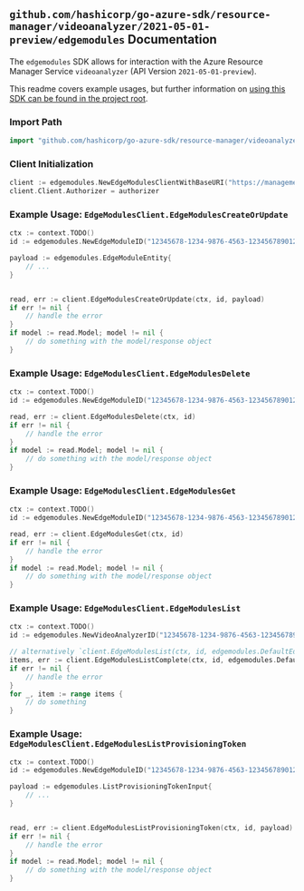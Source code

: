 
## `github.com/hashicorp/go-azure-sdk/resource-manager/videoanalyzer/2021-05-01-preview/edgemodules` Documentation

The `edgemodules` SDK allows for interaction with the Azure Resource Manager Service `videoanalyzer` (API Version `2021-05-01-preview`).

This readme covers example usages, but further information on [using this SDK can be found in the project root](https://github.com/hashicorp/go-azure-sdk/tree/main/docs).

### Import Path

```go
import "github.com/hashicorp/go-azure-sdk/resource-manager/videoanalyzer/2021-05-01-preview/edgemodules"
```


### Client Initialization

```go
client := edgemodules.NewEdgeModulesClientWithBaseURI("https://management.azure.com")
client.Client.Authorizer = authorizer
```


### Example Usage: `EdgeModulesClient.EdgeModulesCreateOrUpdate`

```go
ctx := context.TODO()
id := edgemodules.NewEdgeModuleID("12345678-1234-9876-4563-123456789012", "example-resource-group", "accountValue", "edgeModuleValue")

payload := edgemodules.EdgeModuleEntity{
	// ...
}


read, err := client.EdgeModulesCreateOrUpdate(ctx, id, payload)
if err != nil {
	// handle the error
}
if model := read.Model; model != nil {
	// do something with the model/response object
}
```


### Example Usage: `EdgeModulesClient.EdgeModulesDelete`

```go
ctx := context.TODO()
id := edgemodules.NewEdgeModuleID("12345678-1234-9876-4563-123456789012", "example-resource-group", "accountValue", "edgeModuleValue")

read, err := client.EdgeModulesDelete(ctx, id)
if err != nil {
	// handle the error
}
if model := read.Model; model != nil {
	// do something with the model/response object
}
```


### Example Usage: `EdgeModulesClient.EdgeModulesGet`

```go
ctx := context.TODO()
id := edgemodules.NewEdgeModuleID("12345678-1234-9876-4563-123456789012", "example-resource-group", "accountValue", "edgeModuleValue")

read, err := client.EdgeModulesGet(ctx, id)
if err != nil {
	// handle the error
}
if model := read.Model; model != nil {
	// do something with the model/response object
}
```


### Example Usage: `EdgeModulesClient.EdgeModulesList`

```go
ctx := context.TODO()
id := edgemodules.NewVideoAnalyzerID("12345678-1234-9876-4563-123456789012", "example-resource-group", "accountValue")

// alternatively `client.EdgeModulesList(ctx, id, edgemodules.DefaultEdgeModulesListOperationOptions())` can be used to do batched pagination
items, err := client.EdgeModulesListComplete(ctx, id, edgemodules.DefaultEdgeModulesListOperationOptions())
if err != nil {
	// handle the error
}
for _, item := range items {
	// do something
}
```


### Example Usage: `EdgeModulesClient.EdgeModulesListProvisioningToken`

```go
ctx := context.TODO()
id := edgemodules.NewEdgeModuleID("12345678-1234-9876-4563-123456789012", "example-resource-group", "accountValue", "edgeModuleValue")

payload := edgemodules.ListProvisioningTokenInput{
	// ...
}


read, err := client.EdgeModulesListProvisioningToken(ctx, id, payload)
if err != nil {
	// handle the error
}
if model := read.Model; model != nil {
	// do something with the model/response object
}
```
